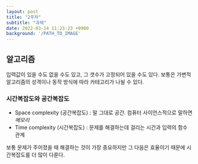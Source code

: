 ```yaml
---
layout: post
title: "2주차"
subtitle: "과제"
date: 2022-03-14 11:23:23 +0900
background: '/PATH_TO_IMAGE'
---
```


## 알고리즘

입력값이 있을 수도 없을 수도 있고, 그 갯수가 고정되어 있을 수도 있다. 보통은 가변적 알고리즘의 성격이나 동작 방식에 따라 카테고리가 나뉠 수 있다.

### 시간복잡도와 공간복잡도 
 * Space complexity (공간복잡도) : 말 그대로 공간. 컴퓨터 사이언스적으로 말하면 *메모리*
 * Time complexity (시간복잡도) : 문제를 해결하는데 걸리는 시간과 입력의 함수 관계
 
 보통 문제가 주어졌을 때 해결하는 것이 가장 중요하지만 그 다음은 효율이기 때문에 시간복잡도를 더 많이 다룬다. 